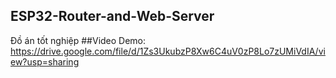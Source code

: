 ## ESP32-Router-and-Web-Server
Đồ án tốt nghiệp 
##Video Demo: 
https://drive.google.com/file/d/1Zs3UkubzP8Xw6C4uV0zP8Lo7zUMiVdIA/view?usp=sharing
